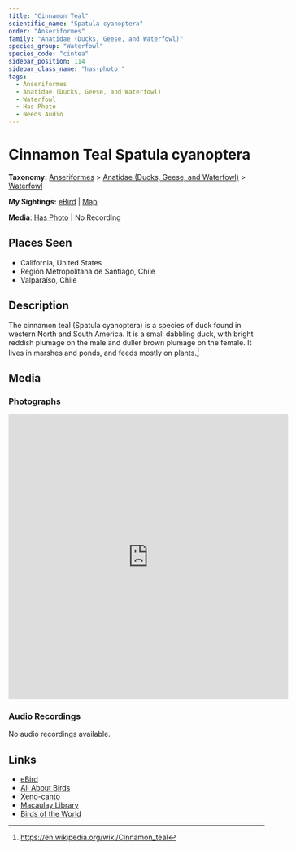 ```yaml
---
title: "Cinnamon Teal"
scientific_name: "Spatula cyanoptera"
order: "Anseriformes"
family: "Anatidae (Ducks, Geese, and Waterfowl)"
species_group: "Waterfowl"
species_code: "cintea"
sidebar_position: 114
sidebar_class_name: "has-photo "
tags: 
  - Anseriformes
  - Anatidae (Ducks, Geese, and Waterfowl)
  - Waterfowl
  - Has Photo
  - Needs Audio
---
```


# Cinnamon Teal <span className='sci_name'>Spatula cyanoptera</span>

**Taxonomy:** [Anseriformes](/tags/anseriformes) > [Anatidae (Ducks, Geese, and Waterfowl)](/tags/anatidae-ducks-geese-and-waterfowl) > [Waterfowl](/tags/waterfowl)

**My Sightings:** [eBird](https://ebird.org/lifelist?r=world&time=life&spp=cintea) | [Map](/map?species_code=cintea)

**Media**: [Has Photo](https://media.ebird.org/catalog?userId=USER4436073&taxonCode=cintea&mediaType=photo&view=grid) | No Recording

## Places Seen

* California, United States
* Región Metropolitana de Santiago, Chile
* Valparaíso, Chile

## Description
The cinnamon teal (Spatula cyanoptera) is a species of duck found in western North and South America. It is a small dabbling duck, with bright reddish plumage on the male and duller brown plumage on the female. It lives in marshes and ponds, and feeds mostly on plants.[^1]

[^1]: https://en.wikipedia.org/wiki/Cinnamon_teal

## Media
### Photographs
<iframe src="https://macaulaylibrary.org/asset/627867335/embed" width="550" height="560" frameborder="0" allowfullscreen></iframe>

### Audio Recordings
No audio recordings available.

## Links
* [eBird](https://ebird.org/species/cintea) 
* [All About Birds](https://www.allaboutbirds.org/guide/cintea) 
* [Xeno-canto](https://www.xeno-canto.org/species/spatula-cyanoptera) 
* [Macaulay Library](https://search.macaulaylibrary.org/catalog?taxonCode=cintea&sort=rating_rank_desc)
* [Birds of the World](https://birdsoftheworld.org/bow/species/cintea)
